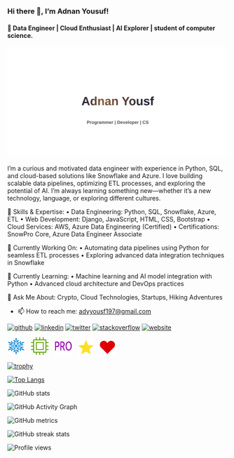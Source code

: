 ### Hi there 👋, I’m Adnan Yousuf!

#### 🚀 Data Engineer | Cloud Enthusiast | AI Explorer | student of computer science.
![I am a student of computer science and engineering.](https://github.com/Adyyousf/Adyyousf/blob/main/untitled.svg)

I’m a curious and motivated data engineer with experience in Python, SQL, and cloud-based solutions like Snowflake and Azure. I love building scalable data pipelines, optimizing ETL processes, and exploring the potential of AI. I’m always learning something new—whether it’s a new technology, language, or exploring different cultures.

🌟 Skills & Expertise:
	•	Data Engineering: Python, SQL, Snowflake, Azure, ETL
	•	Web Development: Django, JavaScript, HTML, CSS, Bootstrap
	•	Cloud Services: AWS, Azure Data Engineering (Certified)
	•	Certifications: SnowPro Core, Azure Data Engineer Associate

🔭 Currently Working On:
	•	Automating data pipelines using Python for seamless ETL processes
	•	Exploring advanced data integration techniques in Snowflake

🌱 Currently Learning:
	•	Machine learning and AI model integration with Python
	•	Advanced cloud architecture and DevOps practices

💬 Ask Me About:
Crypto, Cloud Technologies, Startups, Hiking Adventures
- 📫 How to reach me: adyyousf197@gmail.com 


[<img src='https://cdn.jsdelivr.net/npm/simple-icons@3.0.1/icons/github.svg' alt='github' height='40'>](https://github.com/Adyyousf)  [<img src='https://cdn.jsdelivr.net/npm/simple-icons@3.0.1/icons/linkedin.svg' alt='linkedin' height='40'>](https://www.linkedin.com/in/adnan-yousf/)  [<img src='https://cdn.jsdelivr.net/npm/simple-icons@3.0.1/icons/twitter.svg' alt='twitter' height='40'>](https://twitter.com/ady_yousf)  [<img src='https://cdn.jsdelivr.net/npm/simple-icons@3.0.1/icons/stackoverflow.svg' alt='stackoverflow' height='40'>](https://stackoverflow.com/users/10352914)  [<img src='https://cdn.jsdelivr.net/npm/simple-icons@3.0.1/icons/icloud.svg' alt='website' height='40'>](http://heyady.herokuapp.com/)  

<a href='https://archiveprogram.github.com/'><img src='https://raw.githubusercontent.com/acervenky/animated-github-badges/master/assets/acbadge.gif' width='40' height='40'></a> <a href='https://docs.github.com/en/developers'><img src='https://raw.githubusercontent.com/acervenky/animated-github-badges/master/assets/devbadge.gif' width='40' height='40'></a> <a href='https://github.com/pricing'><img src='https://raw.githubusercontent.com/acervenky/animated-github-badges/master/assets/pro.gif' width='40' height='40'></a> <a href='https://stars.github.com/'><img src='https://raw.githubusercontent.com/acervenky/animated-github-badges/master/assets/starbadge.gif' width='35' height='35'></a> <a href='https://docs.github.com/en/github/supporting-the-open-source-community-with-github-sponsors'><img src='https://raw.githubusercontent.com/acervenky/animated-github-badges/master/assets/sponsorbadge.gif' width='35' height='35'></a> 

[![trophy](https://github-profile-trophy.vercel.app/?username=Adyyousf)](https://github.com/ryo-ma/github-profile-trophy)

[![Top Langs](https://github-readme-stats.vercel.app/api/top-langs/?username=Adyyousf)](https://github.com/anuraghazra/github-readme-stats)

![GitHub stats](https://github-readme-stats.vercel.app/api?username=Adyyousf&show_icons=true)  

![GitHub Activity Graph](https://activity-graph.herokuapp.com/graph?username=Adyyousf)  

![GitHub metrics](https://metrics.lecoq.io/Adyyousf)  

![GitHub streak stats](https://github-readme-streak-stats.herokuapp.com/?user=Adyyousf)  

![Profile views](https://gpvc.arturio.dev/Adyyousf)  
